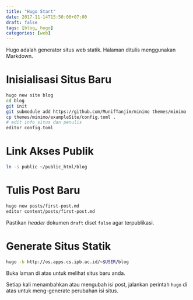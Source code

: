 ```yaml
---
title: "Hugo Start"
date: 2017-11-14T15:50:00+07:00
draft: false
tags: [blog, hugo]
categories: [web]
---
```



Hugo adalah generator situs web statik.
Halaman ditulis menggunakan Markdown.

# Inisialisasi Situs Baru

```sh
hugo new site blog
cd blog
git init
git submodule add https://github.com/MunifTanjim/minimo themes/minimo
cp themes/minimo/exampleSite/config.toml .
# edit info situs dan penulis
editor config.toml
```

# Link Akses Publik

```sh
ln -s public ~/public_html/blog
```

# Tulis Post Baru

```sh
hugo new posts/first-post.md
editor content/posts/first-post.md
```

Pastikan *header* dokumen `draft` diset `false` agar terpublikasi.

# Generate Situs Statik

```sh
hugo -b http://os.apps.cs.ipb.ac.id/~$USER/blog
```

Buka laman di atas untuk melihat situs baru anda.

Setiap kali menambahkan atau mengubah isi post, jalankan perintah `hugo` di
atas untuk meng-generate perubahan isi situs.
